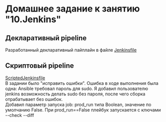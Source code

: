 # Домашнее задание к занятию "10.Jenkins"

## Декларативный pipeline
Разработанный декларативный пайплайн в файле [Jenkinsfile](https://github.com/svinopterix/devops20/blob/main/jenkins/Jenkinsfile)

## Скриптовый pipeline
[ScriptedJenkinsfile](https://github.com/svinopterix/devops20/blob/main/jenkins/ScriptedJenkinsfile)<br>
В задании было "исправить ошибки". Ошибка в ходе выполнения была одна: Ansible требовал пароль для sudo. Я добавил пользователю jenkins возможность делать sudo без пароля, после чего сборка отрабатывает без ошибок.<br>
Добавил параметр запуска job: prod_run типа Boolean, значение по умолчанию False. При prod_run==False плейбук запускается с ключами --check --diff